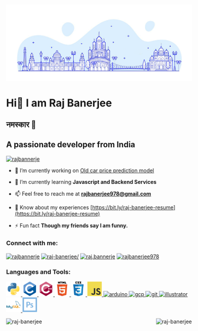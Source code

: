 ![Kolkata](kolkata_Final.jpg)




# Hi👋  I am Raj Banerjee <br>
## नमस्कार 🙏


<h2 align="left">A passionate developer from India</h2>

<p align="left"> <a href="https://twitter.com/rajbannerje" target="blank"><img src="https://img.shields.io/twitter/follow/rajbannerje?logo=twitter&style=for-the-badge" alt="rajbannerje" /></a> </p>

- 🔭 I’m currently working on [Old car price prediction model](https://github.com/Raj-Banerjee/ML-old_car_price_prediction)

- 🌱 I’m currently learning **Javascript and Backend Services**

- 📫 Feel free to reach me at **rajbanerjee978@gmail.com**

- 📄 Know about my experiences [https://bit.ly/raj-banerjee-resume](https://bit.ly/raj-banerjee-resume)

- ⚡ Fun fact **Though my friends say I am funny.**

<h3 align="left">Connect with me:</h3>
<p align="left">
<a href="https://twitter.com/rajbannerje" target="blank"><img align="center" src="https://raw.githubusercontent.com/rahuldkjain/github-profile-readme-generator/master/src/images/icons/Social/twitter.svg" alt="rajbannerje" height="30" width="40" /></a>
<a href="https://linkedin.com/in/raj-banerjee/" target="blank"><img align="center" src="https://raw.githubusercontent.com/rahuldkjain/github-profile-readme-generator/master/src/images/icons/Social/linked-in-alt.svg" alt="raj-banerjee/" height="30" width="40" /></a>
<a href="https://fb.com/raj.bannerje" target="blank"><img align="center" src="https://raw.githubusercontent.com/rahuldkjain/github-profile-readme-generator/master/src/images/icons/Social/facebook.svg" alt="raj.bannerje" height="30" width="40" /></a>
<a href="https://www.hackerrank.com/rajbanerjee978" target="blank"><img align="center" src="https://raw.githubusercontent.com/rahuldkjain/github-profile-readme-generator/master/src/images/icons/Social/hackerrank.svg" alt="rajbanerjee978" height="30" width="40" /></a>
</p>

<h3 align="left">Languages and Tools:</h3>
<p align="left"> <a href="https://www.python.org" target="_blank" rel="noreferrer"> <img src="https://raw.githubusercontent.com/devicons/devicon/master/icons/python/python-original.svg" alt="python" width="40" height="40"/> </a> <a href="https://www.cprogramming.com/" target="_blank" rel="noreferrer"> <img src="https://raw.githubusercontent.com/devicons/devicon/master/icons/c/c-original.svg" alt="c" width="40" height="40"/> </a> <a href="https://www.w3schools.com/cpp/" target="_blank" rel="noreferrer"> <img src="https://raw.githubusercontent.com/devicons/devicon/master/icons/cplusplus/cplusplus-original.svg" alt="cplusplus" width="40" height="40"/> </a> <a href="https://www.w3.org/html/" target="_blank" rel="noreferrer"> <img src="https://raw.githubusercontent.com/devicons/devicon/master/icons/html5/html5-original-wordmark.svg" alt="html5" width="40" height="40"/> </a> <a href="https://www.w3schools.com/css/" target="_blank" rel="noreferrer"> <img src="https://raw.githubusercontent.com/devicons/devicon/master/icons/css3/css3-original-wordmark.svg" alt="css3" width="40" height="40"/> </a> <a href="https://developer.mozilla.org/en-US/docs/Web/JavaScript" target="_blank" rel="noreferrer"> <img src="https://raw.githubusercontent.com/devicons/devicon/master/icons/javascript/javascript-original.svg" alt="javascript" width="40" height="40"/> </a> <a href="https://www.arduino.cc/" target="_blank" rel="noreferrer"> <img src="https://cdn.worldvectorlogo.com/logos/arduino-1.svg" alt="arduino" width="40" height="40"/> </a>   <a href="https://cloud.google.com" target="_blank" rel="noreferrer"> <img src="https://www.vectorlogo.zone/logos/google_cloud/google_cloud-icon.svg" alt="gcp" width="40" height="40"/> </a> <a href="https://git-scm.com/" target="_blank" rel="noreferrer"> <img src="https://www.vectorlogo.zone/logos/git-scm/git-scm-icon.svg" alt="git" width="40" height="40"/> </a>  <a href="https://www.adobe.com/in/products/illustrator.html" target="_blank" rel="noreferrer"> <img src="https://www.vectorlogo.zone/logos/adobe_illustrator/adobe_illustrator-icon.svg" alt="illustrator" width="40" height="40"/> </a>  <a href="https://www.mysql.com/" target="_blank" rel="noreferrer"> <img src="https://raw.githubusercontent.com/devicons/devicon/master/icons/mysql/mysql-original-wordmark.svg" alt="mysql" width="40" height="40"/> </a> <a href="https://www.photoshop.com/en" target="_blank" rel="noreferrer"> <img src="https://raw.githubusercontent.com/devicons/devicon/master/icons/photoshop/photoshop-line.svg" alt="photoshop" width="40" height="40"/> </a>  </p>

<p><img align="left" src="https://github-readme-stats.vercel.app/api/top-langs?username=raj-banerjee&show_icons=true&locale=en&layout=compact" alt="raj-banerjee" /> <img align="right" src="https://github-readme-stats.vercel.app/api?username=raj-banerjee&show_icons=true&locale=en" alt="raj-banerjee" /> </p> 

<!-- <p>&nbsp;<img align="right" src="https://github-readme-stats.vercel.app/api?username=raj-banerjee&show_icons=true&locale=en" alt="raj-banerjee" /></p> -->





